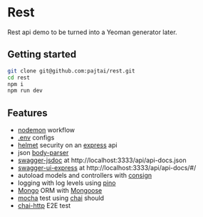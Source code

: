 # Rest

Rest api demo to be turned into a Yeoman generator later.

## Getting started

```bash
git clone git@github.com:pajtai/rest.git
cd rest
npm i
npm run dev
```

## Features

* [nodemon](https://github.com/remy/nodemon) workflow
* [.env](https://github.com/motdotla/dotenv) configs
* [helmet](https://github.com/helmetjs/helmet) security on an [express](https://github.com/expressjs/express) api
* json [body-parser](https://github.com/expressjs/body-parser)
* [swagger-jsdoc](https://github.com/Surnet/swagger-jsdoc) at http://localhost:3333/api/api-docs.json
* [swagger-ui-express](https://github.com/scottie1984/swagger-ui-express) at http://localhost:3333/api/api-docs/#/
* autoload models and controllers with [consign](https://github.com/jarradseers/consign)
* logging with log levels using [pino](https://github.com/pinojs/pino)
* [Mongo](https://github.com/mongodb/mongo) ORM with [Mongoose](https://github.com/Automattic/mongoose)
* [mocha](https://github.com/mochajs/mocha) test using [chai](https://github.com/chaijs/chai) should
* [chai-http](https://github.com/chaijs/chai-http) E2E test

